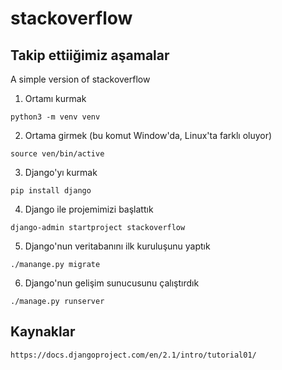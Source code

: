 # stackoverflow

## Takip ettiiğimiz aşamalar
A simple version of stackoverflow

1. Ortamı kurmak
```
python3 -m venv venv
```
2. Ortama girmek (bu komut Window'da, Linux'ta farklı oluyor)
```
source ven/bin/active
```
3. Django'yı kurmak
```
pip install django
```
4. Django ile projemimizi başlattık
```
django-admin startproject stackoverflow
```
5.  Django'nun veritabanını ilk kuruluşunu yaptık
```
./manange.py migrate
```
6.  Django'nun gelişim sunucusunu çalıştırdık
```
./manage.py runserver
```

## Kaynaklar
`https://docs.djangoproject.com/en/2.1/intro/tutorial01/`
